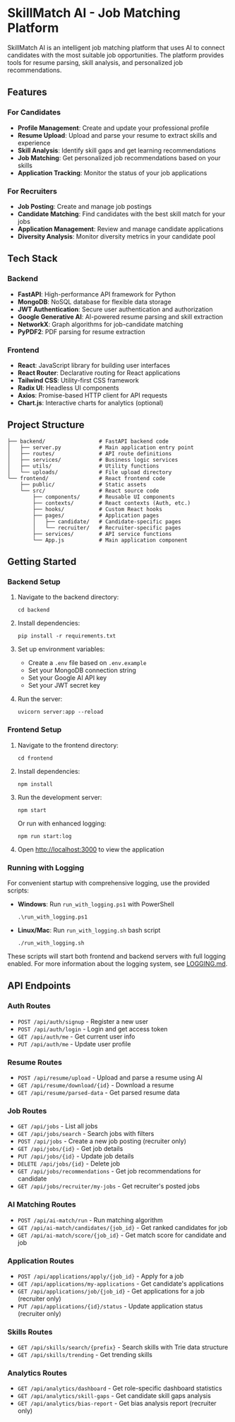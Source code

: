 # SkillMatch AI - Job Matching Platform

SkillMatch AI is an intelligent job matching platform that uses AI to connect candidates with the most suitable job opportunities. The platform provides tools for resume parsing, skill analysis, and personalized job recommendations.

## Features

### For Candidates

- **Profile Management**: Create and update your professional profile
- **Resume Upload**: Upload and parse your resume to extract skills and experience
- **Skill Analysis**: Identify skill gaps and get learning recommendations
- **Job Matching**: Get personalized job recommendations based on your skills
- **Application Tracking**: Monitor the status of your job applications

### For Recruiters

- **Job Posting**: Create and manage job postings
- **Candidate Matching**: Find candidates with the best skill match for your jobs
- **Application Management**: Review and manage candidate applications
- **Diversity Analysis**: Monitor diversity metrics in your candidate pool

## Tech Stack

### Backend

- **FastAPI**: High-performance API framework for Python
- **MongoDB**: NoSQL database for flexible data storage
- **JWT Authentication**: Secure user authentication and authorization
- **Google Generative AI**: AI-powered resume parsing and skill extraction
- **NetworkX**: Graph algorithms for job-candidate matching
- **PyPDF2**: PDF parsing for resume extraction

### Frontend

- **React**: JavaScript library for building user interfaces
- **React Router**: Declarative routing for React applications
- **Tailwind CSS**: Utility-first CSS framework
- **Radix UI**: Headless UI components
- **Axios**: Promise-based HTTP client for API requests
- **Chart.js**: Interactive charts for analytics (optional)

## Project Structure

```
├── backend/                 # FastAPI backend code
│   ├── server.py            # Main application entry point
│   ├── routes/              # API route definitions
│   ├── services/            # Business logic services
│   ├── utils/               # Utility functions
│   └── uploads/             # File upload directory
└── frontend/                # React frontend code
    ├── public/              # Static assets
    └── src/                 # React source code
        ├── components/      # Reusable UI components
        ├── contexts/        # React contexts (Auth, etc.)
        ├── hooks/           # Custom React hooks
        ├── pages/           # Application pages
        │   ├── candidate/   # Candidate-specific pages
        │   └── recruiter/   # Recruiter-specific pages
        ├── services/        # API service functions
        └── App.js           # Main application component
```

## Getting Started

### Backend Setup

1. Navigate to the backend directory:
   ```
   cd backend
   ```

2. Install dependencies:
   ```
   pip install -r requirements.txt
   ```

3. Set up environment variables:
   - Create a `.env` file based on `.env.example`
   - Set your MongoDB connection string
   - Set your Google AI API key
   - Set your JWT secret key

4. Run the server:
   ```
   uvicorn server:app --reload
   ```

### Frontend Setup

1. Navigate to the frontend directory:
   ```
   cd frontend
   ```

2. Install dependencies:
   ```
   npm install
   ```

3. Run the development server:
   ```
   npm start
   ```
   
   Or run with enhanced logging:
   ```
   npm run start:log
   ```

4. Open [http://localhost:3000](http://localhost:3000) to view the application

### Running with Logging

For convenient startup with comprehensive logging, use the provided scripts:

- **Windows**: Run `run_with_logging.ps1` with PowerShell
  ```
  .\run_with_logging.ps1
  ```

- **Linux/Mac**: Run `run_with_logging.sh` bash script
  ```
  ./run_with_logging.sh
  ```

These scripts will start both frontend and backend servers with full logging enabled. For more information about the logging system, see [LOGGING.md](LOGGING.md).

## API Endpoints

### Auth Routes
- `POST /api/auth/signup` - Register a new user
- `POST /api/auth/login` - Login and get access token
- `GET /api/auth/me` - Get current user info
- `PUT /api/auth/me` - Update user profile

### Resume Routes
- `POST /api/resume/upload` - Upload and parse a resume using AI
- `GET /api/resume/download/{id}` - Download a resume
- `GET /api/resume/parsed-data` - Get parsed resume data

### Job Routes
- `GET /api/jobs` - List all jobs
- `GET /api/jobs/search` - Search jobs with filters
- `POST /api/jobs` - Create a new job posting (recruiter only)
- `GET /api/jobs/{id}` - Get job details
- `PUT /api/jobs/{id}` - Update job details
- `DELETE /api/jobs/{id}` - Delete job
- `GET /api/jobs/recommendations` - Get job recommendations for candidate
- `GET /api/jobs/recruiter/my-jobs` - Get recruiter's posted jobs

### AI Matching Routes
- `POST /api/ai-match/run` - Run matching algorithm
- `GET /api/ai-match/candidates/{job_id}` - Get ranked candidates for job
- `GET /api/ai-match/score/{job_id}` - Get match score for candidate and job

### Application Routes
- `POST /api/applications/apply/{job_id}` - Apply for a job
- `GET /api/applications/my-applications` - Get candidate's applications
- `GET /api/applications/job/{job_id}` - Get applications for a job (recruiter only)
- `PUT /api/applications/{id}/status` - Update application status (recruiter only)

### Skills Routes
- `GET /api/skills/search/{prefix}` - Search skills with Trie data structure
- `GET /api/skills/trending` - Get trending skills

### Analytics Routes
- `GET /api/analytics/dashboard` - Get role-specific dashboard statistics
- `GET /api/analytics/skill-gaps` - Get candidate skill gaps analysis
- `GET /api/analytics/bias-report` - Get bias analysis report (recruiter only)
